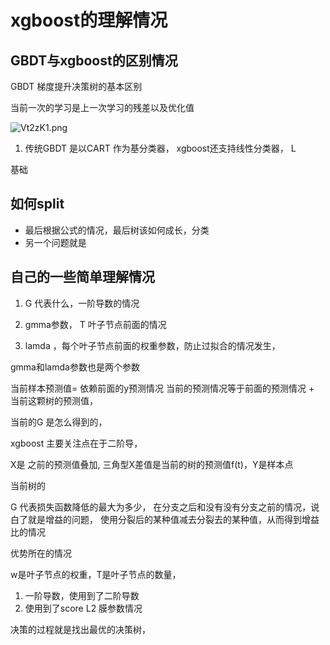 # xgboost的理解情况



## GBDT与xgboost的区别情况

GBDT 梯度提升决策树的基本区别

当前一次的学习是上一次学习的残差以及优化值


![Vt2zK1.png](https://s2.ax1x.com/2019/06/04/Vt2zK1.png)


1. 传统GBDT 是以CART 作为基分类器， xgboost还支持线性分类器， L

基础


## 如何split

- 最后根据公式的情况，最后树该如何成长，分类
- 另一个问题就是


## 自己的一些简单理解情况

1. G 代表什么，一阶导数的情况

2. gmma参数， T 叶子节点前面的情况
3. lamda ，每个叶子节点前面的权重参数，防止过拟合的情况发生， 


gmma和lamda参数也是两个参数


 当前样本预测值= 依赖前面的y预测情况 当前的预测情况等于前面的预测情况 + 当前这颗树的预测值，
 
当前的G 是怎么得到的， 


xgboost 
主要关注点在于二阶导，


X是 之前的预测值叠加, 三角型X差值是当前的树的预测值f(t)，Y是样本点


当前树的

G 代表损失函数降低的最大为多少， 在分支之后和没有没有分支之前的情况，说白了就是增益的问题， 使用分裂后的某种值减去分裂去的某种值，从而得到增益比的情况

优势所在的情况

w是叶子节点的权重，T是叶子节点的数量，

1. 一阶导数，使用到了二阶导数
2. 使用到了score L2 膜参数情况


决策的过程就是找出最优的决策树， 